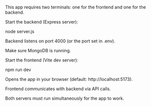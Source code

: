 This app requires two terminals: one for the frontend and one for the backend.

Start the backend (Express server):

node server.js


Backend listens on port 4000 (or the port set in .env).

Make sure MongoDB is running.

Start the frontend (Vite dev server):

npm run dev


Opens the app in your browser (default: http://localhost:5173).

Frontend communicates with backend via API calls.

Both servers must run simultaneously for the app to work.